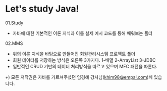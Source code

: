 # Let's study Java!
01.Study <br/>
- 자바에 대한 기본적인 이론 지식과 이를 실제 예시 코드를 통해 배워보는 폴더 <br/>

02.MMS <br/>
- 위의 이론 지식을 바탕으로 만들어진 회원관리시스템 프로젝트 폴더<br/>
- 회원 데이터를 저장하는 방식은 오른쪽 3가지다. 1-배열 2-ArrayList 3-JDBC <br/>
- 일반적인 CRUD 기반의 데이터 처리방식을 따르고 있으며 MFC 패턴을 따른다. <br/>

+) 모든 저작권은 자바를 가르쳐주셨던 임경혜 강사님(khim98@empal.com)께 있습니다.
